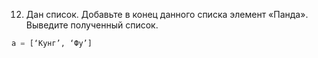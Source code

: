 12. Дан список. Добавьте в конец данного списка элемент «Панда». Выведите полученный список.
```python
a = [‘Кунг’, ‘Фу’]
```
